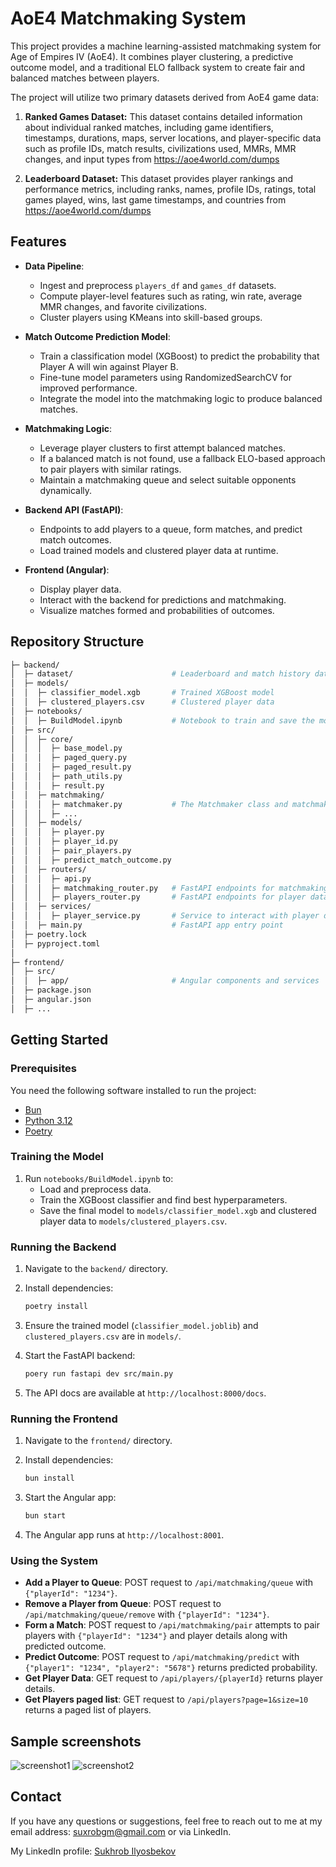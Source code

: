 # AoE4 Matchmaking System

This project provides a machine learning-assisted matchmaking system for Age of Empires IV (AoE4). It combines player clustering, a predictive outcome model, and a traditional ELO fallback system to create fair and balanced matches between players.

The project will utilize two primary datasets derived from AoE4 game data:

1. **Ranked Games Dataset:** This dataset contains detailed information about individual ranked matches, including game identifiers, timestamps, durations, maps, server locations, and player-specific data such as profile IDs, match results, civilizations used, MMRs, MMR changes, and input types from <https://aoe4world.com/dumps>

2. **Leaderboard Dataset:** This dataset provides player rankings and performance metrics, including ranks, names, profile IDs, ratings, total games played, wins, last game timestamps, and countries from <https://aoe4world.com/dumps>

## Features

- **Data Pipeline**:  
  - Ingest and preprocess `players_df` and `games_df` datasets.
  - Compute player-level features such as rating, win rate, average MMR changes, and favorite civilizations.
  - Cluster players using KMeans into skill-based groups.

- **Match Outcome Prediction Model**:  
  - Train a classification model (XGBoost) to predict the probability that Player A will win against Player B.
  - Fine-tune model parameters using RandomizedSearchCV for improved performance.
  - Integrate the model into the matchmaking logic to produce balanced matches.

- **Matchmaking Logic**:  
  - Leverage player clusters to first attempt balanced matches.
  - If a balanced match is not found, use a fallback ELO-based approach to pair players with similar ratings.
  - Maintain a matchmaking queue and select suitable opponents dynamically.

- **Backend API (FastAPI)**:  
  - Endpoints to add players to a queue, form matches, and predict match outcomes.
  - Load trained models and clustered player data at runtime.
  
- **Frontend (Angular)**:  
  - Display player data.
  - Interact with the backend for predictions and matchmaking.
  - Visualize matches formed and probabilities of outcomes.

## Repository Structure

```graphql
├─ backend/
│  ├─ dataset/                      # Leaderboard and match history dataset
│  ├─ models/
│  │  ├─ classifier_model.xgb       # Trained XGBoost model
│  │  ├─ clustered_players.csv      # Clustered player data
│  ├─ notebooks/
│  │  ├─ BuildModel.ipynb           # Notebook to train and save the model
│  ├─ src/
│  │  ├─ core/
│  │  │  ├─ base_model.py
│  │  │  ├─ paged_query.py
│  │  │  ├─ paged_result.py
│  │  │  ├─ path_utils.py
│  │  │  ├─ result.py
│  │  ├─ matchmaking/
│  │  │  ├─ matchmaker.py           # The Matchmaker class and matchmaking logic
│  │  │  ├─ ...
│  │  ├─ models/
│  │  │  ├─ player.py
│  │  │  ├─ player_id.py
│  │  │  ├─ pair_players.py
│  │  │  ├─ predict_match_outcome.py
│  │  ├─ routers/
│  │  │  ├─ api.py
│  │  │  ├─ matchmaking_router.py   # FastAPI endpoints for matchmaking
│  │  │  ├─ players_router.py       # FastAPI endpoints for player data
│  │  ├─ services/
│  │  │  ├─ player_service.py       # Service to interact with player data
│  │  ├─ main.py                    # FastAPI app entry point
│  ├─ poetry.lock
│  ├─ pyproject.toml
│
├─ frontend/
│  ├─ src/
│  │  ├─ app/                       # Angular components and services
│  ├─ package.json
│  ├─ angular.json
│  ├─ ...
```

## Getting Started

### Prerequisites

You need the following software installed to run the project:

- [Bun](https://bun.sh/docs/installation)
- [Python 3.12](https://www.python.org/downloads)
- [Poetry](https://python-poetry.org/docs)

### Training the Model

1. Run `notebooks/BuildModel.ipynb` to:
   - Load and preprocess data.
   - Train the XGBoost classifier and find best hyperparameters.
   - Save the final model to `models/classifier_model.xgb` and clustered player data to `models/clustered_players.csv`.

### Running the Backend

1. Navigate to the `backend/` directory.
2. Install dependencies:

   ```bash
   poetry install
   ```

3. Ensure the trained model (`classifier_model.joblib`) and `clustered_players.csv` are in `models/`.
4. Start the FastAPI backend:

    ```bash
    poery run fastapi dev src/main.py
    ```

5. The API docs are available at `http://localhost:8000/docs`.

### Running the Frontend

1. Navigate to the `frontend/` directory.
2. Install dependencies:

   ```bash
   bun install
   ```

3. Start the Angular app:

    ```bash
    bun start
    ```

4. The Angular app runs at `http://localhost:8001`.

### Using the System

- **Add a Player to Queue**: POST request to `/api/matchmaking/queue` with `{"playerId": "1234"}`.
- **Remove a Player from Queue**: POST request to `/api/matchmaking/queue/remove` with `{"playerId": "1234"}`.
- **Form a Match**: POST request to `/api/matchmaking/pair` attempts to pair players with `{"playerId": "1234"}` and player details along with predicted outcome.
- **Predict Outcome**: POST request to `/api/matchmaking/predict` with `{"player1": "1234", "player2": "5678"}` returns predicted probability.
- **Get Player Data**: GET request to `/api/players/{playerId}` returns player details.
- **Get Players paged list**: GET request to `/api/players?page=1&size=10` returns a paged list of players.

## Sample screenshots

![screenshot1](./docs/screenshot-1.jpg)
![screenshot2](./docs/screenshot-2.jpg)

## Contact

If you have any questions or suggestions, feel free to reach out to me at my email address: <suxrobgm@gmail.com> or via LinkedIn.

My LinkedIn profile: [Sukhrob Ilyosbekov](https://www.linkedin.com/in/suxrobgm/)
